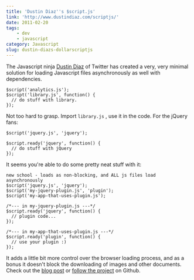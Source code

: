 ```yaml
---
title: 'Dustin Diaz''s $script.js'
link: 'http://www.dustindiaz.com/scriptjs/'
date: 2011-02-20
tags:
    - dev
    - javascript
category: Javascript
slug: dustin-diazs-dollarscriptjs
---
```


The Javascript ninja [Dustin Diaz](http://twitter.com/ded) of Twitter has created a very, very
minimal solution for loading Javascript files asynchronously as well with dependencies.

    $script('analytics.js');
    $script('library.js', function() {
      // do stuff with library.
    });

Not too hard to grasp. Import `library.js` , use it in the code. For the jQuery fans:

    $script('jquery.js', 'jquery');

    $script.ready('jquery', function() {
      // do stuff with jQuery
    });

It seems you're able to do some pretty neat stuff with it:

    new school - loads as non-blocking, and ALL js files load asynchronously
    $script('jquery.js', 'jquery');
    $script('my-jquery-plugin.js', 'plugin');
    $script('my-app-that-uses-plugin.js');

    /*--- in my-jquery-plugin.js ---*/
    $script.ready('jquery', function() {
      // plugin code...
    });

    /*--- in my-app-that-uses-plugin.js ---*/
    $script.ready('plugin', function() {
      // use your plugin :)
    });

It adds a little bit more control over the browser loading process, and as a bonus it doesn't block
the downloading of images and other documents. Check out the
[blog post](http://www.dustindiaz.com/scriptjs/) or
[follow the project](https://github.com/polvero/script.js) on Github.
